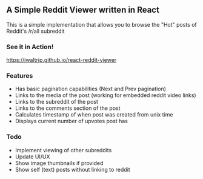 ## A Simple Reddit Viewer written in React

This is a simple implementation that allows you to browse the "Hot" posts of Reddit's /r/all subreddit

### See it in Action!
https://jwaltrip.github.io/react-reddit-viewer

### Features
* Has basic pagination capabilities (Next and Prev pagination)
* Links to the media of the post (working for embedded reddit video links)
* Links to the subreddit of the post
* Links to the comments section of the post
* Calculates timestamp of when post was created from unix time
* Displays current number of upvotes post has

### Todo
* Implement viewing of other subreddits
* Update UI/UX
* Show image thumbnails if provided
* Show self (text) posts without linking to reddit